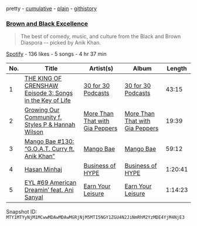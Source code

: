 pretty - [cumulative](/playlists/cumulative/37i9dQZF1DWWwkbFYEItuo.md) - [plain](/playlists/plain/37i9dQZF1DWWwkbFYEItuo) - [githistory](https://github.githistory.xyz/mackorone/spotify-playlist-archive/blob/main/playlists/plain/37i9dQZF1DWWwkbFYEItuo)

### [Brown and Black Excellence](https://open.spotify.com/playlist/37i9dQZF1DWWwkbFYEItuo)

> The best of comedy, music, and culture from the Black and Brown Diaspora \-\- picked by Anik Khan.

[Spotify](https://open.spotify.com/user/spotify) - 136 likes - 5 songs - 4 hr 37 min

| No. | Title | Artist(s) | Album | Length |
|---|---|---|---|---|
| 1 | [THE KING OF CRENSHAW Episode 3: Songs in the Key of Life](https://open.spotify.com/episode/5UDfB4b73X9YR2XMOaEb0m) | [30 for 30 Podcasts](https://open.spotify.com/show/3nZo0GuEfiOMacTbOb2ESE) | [30 for 30 Podcasts](https://open.spotify.com/show/3nZo0GuEfiOMacTbOb2ESE) | 43:15 |
| 2 | [Growing Our Community f\. Styles P & Hannah Wilson](https://open.spotify.com/episode/1Idv5w4YJifhha4yE5vHDM) | [More Than That with Gia Peppers](https://open.spotify.com/show/6OJ254idi49MsWGUFvr6Li) | [More Than That with Gia Peppers](https://open.spotify.com/show/6OJ254idi49MsWGUFvr6Li) | 19:39 |
| 3 | [Mango Bae \#130: “G.O.A.T\. Curry ft\. Anik Khan”](https://open.spotify.com/episode/2yk5yrdpHLyDIknq0UHfZ3) | [Mango Bae](https://open.spotify.com/show/57jiIA07ChxbtWz0sjwKi1) | [Mango Bae](https://open.spotify.com/show/57jiIA07ChxbtWz0sjwKi1) | 59:12 |
| 4 | [Hasan Minhaj](https://open.spotify.com/episode/24H4BxIzjSscrTgr0MdFFT) | [Business of HYPE](https://open.spotify.com/show/6wzn2tT5CeWyYpDU9O14bf) | [Business of HYPE](https://open.spotify.com/show/6wzn2tT5CeWyYpDU9O14bf) | 1:20:41 |
| 5 | [EYL \#69 American Dreamin’ feat\. Ani Sanyal](https://open.spotify.com/episode/3G8KrGUbmWTs9pZCxMrcIC) | [Earn Your Leisure](https://open.spotify.com/show/2S4tSSlT71Z5i8Dt1vlDJc) | [Earn Your Leisure](https://open.spotify.com/show/2S4tSSlT71Z5i8Dt1vlDJc) | 1:14:23 |

Snapshot ID: `MTY1MTYyNjM1MCwwMDAwMDAwMGRjNjM5MTI5NGY1ZGU4N2JiNmRhM2YzMDE4YjM4NjE3`
